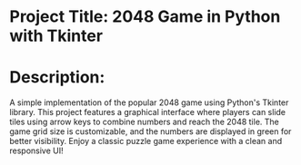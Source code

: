 # Project Title: 2048 Game in Python with Tkinter

# Description:
A simple implementation of the popular 2048 game using Python's Tkinter library. This project features a graphical interface where players can slide tiles using arrow keys to combine numbers and reach the 2048 tile. The game grid size is customizable, and the numbers are displayed in green for better visibility. Enjoy a classic puzzle game experience with a clean and responsive UI!
